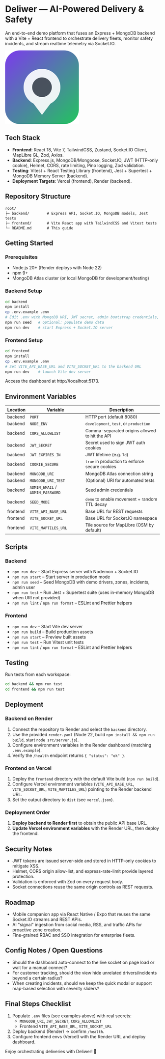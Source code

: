 # Deliwer — AI-Powered Delivery & Safety

An end-to-end demo platform that fuses an Express + MongoDB backend with a Vite + React frontend to orchestrate delivery fleets, monitor safety incidents, and stream realtime telemetry via Socket.IO.

![Deliwer dashboard placeholder](./frontend/public/logo.svg)

## Tech Stack

- **Frontend**: React 18, Vite 7, TailwindCSS, Zustand, Socket.IO Client, MapLibre GL, Zod, Axios.
- **Backend**: Express.js, MongoDB/Mongoose, Socket.IO, JWT (HTTP-only cookie), Helmet, CORS, rate limiting, Pino logging, Zod validation.
- **Testing**: Vitest + React Testing Library (frontend), Jest + Supertest + MongoDB Memory Server (backend).
- **Deployment Targets**: Vercel (frontend), Render (backend).

## Repository Structure

```
root/
├─ backend/        # Express API, Socket.IO, MongoDB models, Jest tests
├─ frontend/       # Vite React app with TailwindCSS and Vitest tests
└─ README.md       # This guide
```

## Getting Started

### Prerequisites

- Node.js 20+ (Render deploys with Node 22)
- npm 9+
- MongoDB Atlas cluster (or local MongoDB for development/testing)

### Backend Setup

```bash
cd backend
npm install
cp .env.example .env
# Edit .env with MongoDB URI, JWT secret, admin bootstrap credentials, etc.
npm run seed   # optional: populate demo data
npm run dev    # start Express + Socket.IO server
```

### Frontend Setup

```bash
cd frontend
npm install
cp .env.example .env
# Set VITE_API_BASE_URL and VITE_SOCKET_URL to the backend URL
npm run dev    # launch Vite dev server
```

Access the dashboard at http://localhost:5173.

## Environment Variables

| Location  | Variable | Description |
|-----------|----------|-------------|
| backend   | `PORT` | HTTP port (default 8080) |
| backend   | `NODE_ENV` | `development`, `test`, or `production` |
| backend   | `CORS_ALLOWLIST` | Comma-separated origins allowed to hit the API |
| backend   | `JWT_SECRET` | Secret used to sign JWT auth cookies |
| backend   | `JWT_EXPIRES_IN` | JWT lifetime (e.g. `7d`) |
| backend   | `COOKIE_SECURE` | `true` in production to enforce secure cookies |
| backend   | `MONGODB_URI` | MongoDB Atlas connection string |
| backend   | `MONGODB_URI_TEST` | (Optional) URI for automated tests |
| backend   | `ADMIN_EMAIL` / `ADMIN_PASSWORD` | Seed admin credentials |
| backend   | `SEED_MODE` | `demo` to enable movement + random TTL decay |
| frontend  | `VITE_API_BASE_URL` | Base URL for REST requests |
| frontend  | `VITE_SOCKET_URL` | Base URL for Socket.IO namespace |
| frontend  | `VITE_MAPTILES_URL` | Tile source for MapLibre (OSM by default) |

## Scripts

### Backend

- `npm run dev` – Start Express server with Nodemon + Socket.IO
- `npm run start` – Start server in production mode
- `npm run seed` – Seed MongoDB with demo drivers, zones, incidents, admin user
- `npm run test` – Run Jest + Supertest suite (uses in-memory MongoDB when URI not provided)
- `npm run lint` / `npm run format` – ESLint and Prettier helpers

### Frontend

- `npm run dev` – Start Vite dev server
- `npm run build` – Build production assets
- `npm run start` – Preview built assets
- `npm run test` – Run Vitest unit tests
- `npm run lint` / `npm run format` – ESLint and Prettier helpers

## Testing

Run tests from each workspace:

```bash
cd backend && npm run test
cd frontend && npm run test
```

## Deployment

### Backend on Render

1. Connect the repository to Render and select the `backend` directory.
2. Use the provided `render.yaml` (Node 22, build `npm install && npm run build`, start `node src/server.js`).
3. Configure environment variables in the Render dashboard (matching `.env.example`).
4. Verify the `/health` endpoint returns `{ "status": "ok" }`.

### Frontend on Vercel

1. Deploy the `frontend` directory with the default Vite build (`npm run build`).
2. Configure Vercel environment variables (`VITE_API_BASE_URL`, `VITE_SOCKET_URL`, `VITE_MAPTILES_URL`) pointing to the Render backend URL.
3. Set the output directory to `dist` (see `vercel.json`).

### Deployment Order

1. **Deploy backend to Render first** to obtain the public API base URL.
2. **Update Vercel environment variables** with the Render URL, then deploy the frontend.

## Security Notes

- JWT tokens are issued server-side and stored in HTTP-only cookies to mitigate XSS.
- Helmet, CORS origin allow-list, and express-rate-limit provide layered protection.
- Validation is enforced with Zod on every request body.
- Socket connections reuse the same origin controls as REST requests.

## Roadmap

- Mobile companion app via React Native / Expo that reuses the same Socket.IO streams and REST APIs.
- AI "signal" ingestion from social media, RSS, and traffic APIs for proactive zone creation.
- Fine-grained RBAC and SSO integration for enterprise fleets.

## Config Notes / Open Questions

- Should the dashboard auto-connect to the live socket on page load or wait for a manual connect?
- For customer tracking, should the view hide unrelated drivers/incidents beyond a certain radius?
- When creating incidents, should we keep the quick modal or support map-based selection with severity sliders?

## Final Steps Checklist

1. Populate `.env` files (see examples above) with real secrets:
   - `MONGODB_URI`, `JWT_SECRET`, `CORS_ALLOWLIST`
   - Frontend `VITE_API_BASE_URL`, `VITE_SOCKET_URL`
2. Deploy backend (Render) → confirm `/health`.
3. Configure frontend envs (Vercel) with the Render URL and deploy dashboard.

Enjoy orchestrating deliveries with Deliwer! 🚚
